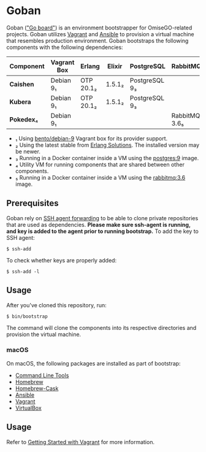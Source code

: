 # Goban

Goban (["Go board"](https://en.wikipedia.org/wiki/Go_equipment#Board)) is an environment bootstrapper for OmiseGO-related projects. Goban utilizes [Vagrant](http://www.vagrantup.com/) and [Ansible](http://www.ansible.com/) to provision a virtual machine that resembles production environment. Goban bootstraps the following components with the following dependencies:

| Component    | Vagrant Box | Erlang      | Elixir   | PostgreSQL    | RabbitMQ      |
| ------------ | ----------- | ----------- | -------- | ------------- | ------------- |
| **Caishen**  | Debian 9₁   | OTP 20.1₂   | 1.5.1₂   | PostgreSQL 9₃ |               |
| **Kubera**   | Debian 9₁   | OTP 20.1₂   | 1.5.1₂   | PostgreSQL 9₃ |               |
| **Pokedex**₄ | Debian 9₁   |             |          |               | RabbitMQ 3.6₅ |

* ₁ Using [bento/debian-9](https://app.vagrantup.com/bento/boxes/debian-9) Vagrant box for its provider support.
* ₂ Using the latest stable from [Erlang Solutions](https://www.erlang-solutions.com/resources/download.html). The installed version may be newer.
* ₃ Running in a Docker container inside a VM using the [postgres:9](https://hub.docker.com/_/postgres/) image.
* ₄ Utility VM for running components that are shared between other components.
* ₅ Running in a Docker container inside a VM using the [rabbitmq:3.6](https://hub.docker.com/_/rabbitmq/) image.

## Prerequisites

Goban rely on [SSH agent forwarding](https://developer.github.com/v3/guides/using-ssh-agent-forwarding/) to be able to clone private repositories that are used as dependencies. **Please make sure ssh-agent is running, and key is added to the agent prior to running bootstrap.** To add the key to SSH agent:

```
$ ssh-add
```

To check whether keys are properly added:

```
$ ssh-add -l
```

## Usage

After you've cloned this repository, run:

```
$ bin/bootstrap
```

The command will clone the components into its respective directories and provision the virtual machine.

### macOS

On macOS, the following packages are installed as part of bootstrap:

* [Command Line Tools](https://developer.apple.com/xcode/)
* [Homebrew](http://brew.sh/)
* [Homebrew-Cask](https://caskroom.github.io/)
* [Ansible](https://www.ansible.com/)
* [Vagrant](https://www.vagrantup.com/)
* [VirtualBox](https://www.virtualbox.org/)

## Usage

Refer to [Getting Started with Vagrant](https://www.vagrantup.com/intro/getting-started/index.html) for more information.